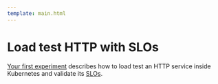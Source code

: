 ```yaml
---
template: main.html
---
```


# Load test HTTP with SLOs

[Your first experiment](../getting-started/your-first-experiment.md) describes how to load test an HTTP service inside Kubernetes and validate its [SLOs](slos.md).